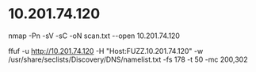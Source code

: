 # 10.201.74.120

nmap -Pn -sV -sC -oN scan.txt --open 10.201.74.120

ffuf -u http://10.201.74.120 -H "Host:FUZZ.10.201.74.120" -w /usr/share/seclists/Discovery/DNS/namelist.txt -fs 178 -t 50 -mc 200,302
